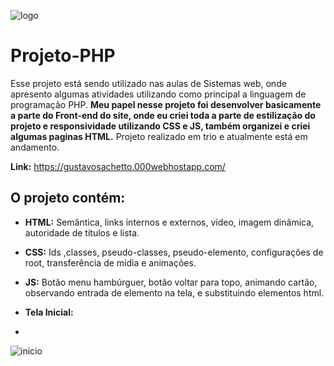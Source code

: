 ![logo](https://github.com/GustavoSachetto/Projeto-PHP/assets/136517074/3161e683-e74e-4c8a-8892-dae818324873)


# Projeto-PHP
Esse projeto está sendo utilizado nas aulas de Sistemas web, onde apresento algumas atividades utilizando como principal a linguagem de programação PHP. **Meu papel nesse projeto foi desenvolver basicamente a parte do Front-end do site, onde eu criei toda a parte de estilização do projeto e responsividade utilizando CSS e JS, também organizei e criei algumas paginas HTML.** Projeto realizado em trio e atualmente está em andamento.

__Link:__ https://gustavosachetto.000webhostapp.com/

## O projeto contém: 

* __HTML:__ Semântica, links internos e externos, vídeo, imagem dinâmica, autoridade de títulos e lista.

* __CSS:__ Ids ,classes, pseudo-classes, pseudo-elemento, configurações de root, transferência de mídia e animações.

* __JS:__ Botão menu hambúrguer, botão voltar para topo, animando cartão, observando entrada de elemento na tela, e substituindo elementos html.

* __Tela Inicial:__
* 
![inicio](https://github.com/GustavoSachetto/Projeto-PHP/assets/136517074/c54bc64d-72da-4767-ad16-b66fdce9a3e0)
